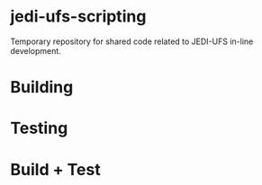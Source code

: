 # jedi-ufs-scripting
Temporary repository for shared code related to JEDI-UFS in-line development.

# Building

# Testing

# Build + Test